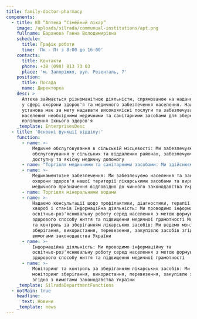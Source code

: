 ```yaml
---
title: family-doctor-pharmacy
components:
  - title: КП “Аптека “Сімейний лікар”
    image: /uploads/silrada/communual-institutions/apt.png
    fullname: Баранова Ганна Володимирівна
    schedule:
      title: Графік роботи
      time: 'Пн - Пт з 8:00 до 16:00'
    contacts:
      title: Контакти
      phone: +38 (098) 813 73 03
      place: 'м. Запоріжжя, вул. Розенталь, 7'
    position:
      title: Посада
      name: Директорка
    desc: >
      Аптека займається різноманітною діяльністю, спрямованою на надання послуг
      у сфері охорони здоров'я та медичного забезпечення населення. Наша
      установа має за мету надавати високоякісні послуги та забезпечувати
      населення необхідними медичними та санітарними засобами для збереження та
      поліпшення їхнього здоров'я
    _template: EnterprisesDesc
  - title: 'Основні функції відділу:'
    function:
      - name: >-
          Медичне обслуговування в сільській місцевості: Ми забезпечуємо медичне
          обслуговування у сільських та віддалених районах, забезпечуючи
          доступну та якісну медичну допомогу
      - name: "Торгівля медичними та санітарними засобами: Ми здійснюємо\_ роздрібну торгівлю лікарськими засобами, виробами медичного призначення, лікарськими травами, а також предметами особистої гігієни"
      - name: >-
          Медикаментозне забезпечення: Ми забезпечуємо населення та заклад
          охорони здоров'я нашої території лікарськими засобами та виробами
          медичного призначення відповідно до чинного законодавства України
      - name: Торгівля мінеральними водами
      - name: >-
          Надаємо консультації щодо профілактики, діагностики, терапії різних
          хвороб і станів Інформаційна діяльність: Ми проводимо інформаційну та
          освітньо-роз'яснювальну роботу серед населення з метою формування
          здорового способу життя та підвищення медичної грамотності Моніторинг
          та контроль за зберіганням лікарських засобів: Ми ведемо моніторинг
          зберігання, використання, перевезення, закупівлю засобів згідно з
          вимогами законодавства України
      - name: >-
          Інформаційна діяльність: Ми проводимо інформаційну та
          освітньо-роз'яснювальну роботу серед населення з метою формування
          здорового способу життя та підвищення медичної грамотності
      - name: >-
          Моніторинг та контроль за зберіганням лікарських засобів: Ми ведемо
          моніторинг зберігання, використання, перевезення, закупівлю засобів
          згідно з вимогами законодавства України
    _template: SilradaDepartmentFunctions
  - notMain: true
    headline:
      text: Новини
    _template: news
---
```



